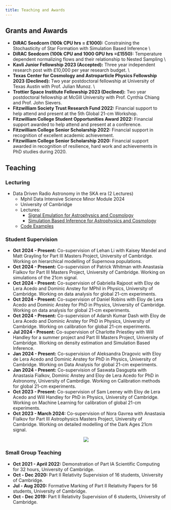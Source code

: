 ```yaml
---
title: Teaching and Awards
---
```


## Grants and Awards

- **DiRAC Seedcorn (100k CPU hrs = £1000):** Constraining the Stochasticity of Star Formation with Simulation Based Inference \\
- **DiRAC Seedcorn (100k CPU and 1000 GPU hrs =£1550):** Temperature dependent normalizing flows and their relationship to Nested Sampling \\
- **Kavli Junior Fellowship 2023 (Accepted):** Three year independent research post with £10,000 per year research budget. \\
- **Texas Center for Cosmology and Astroparticle Physics Fellowship 2023 (Declined):** Two year postdoctoral fellowship at University of Texas Austin with Prof. Julian Munoz. \\
- **Trottier Space Institute Fellowship 2023 (Declined):** Two year postdoctoral fellowship at McGill University with Prof. Cynthia Chiang and Prof. John Sievers.
- **Fitzwilliam Society Trust Research Fund 2022:** Financial support to help attend and present at the 5th Global 21-cm Workshop.
- **Fitzwilliam College Student Opportunities Award 2022:** Financial support
awarded to help attend and present at a conference.
- **Fitzwilliam College Senior Scholarship 2022:** Financial support in
recognition of excellent academic achievement.
- **Fitzwilliam College Senior Scholarship 2020:** Financial support awarded in recognition of resilience, hard work and achievements in PhD
studies during 2020.

## Teaching

### Lecturing

- Data Driven Radio Astronomy in the SKA era (2 Lectures)
    - Mphil Data Intensive Science Minor Module 2024
    - University of Cambridge
    - Lectures:
        - [Signal Emulation for Astrophysics and Cosmology](https://github.com/htjb/Talks/raw/master/Lectures/MPhil_Data_Intensive_Science_Lectures_2024/Lecture-15.pptx)
        - [Simulation Based Inference for Astrophysics and Cosmology](https://github.com/htjb/Talks/raw/master/Lectures/MPhil_Data_Intensive_Science_Lectures_2024/Lecture-16.pptx)
    - [Code Examples](https://github.com/htjb/Talks/tree/master/Lectures/MPhil_Data_Intensive_Science_Lectures_2024/mphil-lecture-examples)


### Student Supervision

- **Oct 2024 - Present:** Co-supervision of Lehan Li with Kaisey Mandel and Matt Grayling for Part III Masters Project, University of Cambridge. Working on hierarchical modelling of Supernova populations.
- **Oct 2024 - Present:** Co-supervision of Patrick Whitman with Anastasia Fialkov for Part III Masters Project, University of Cambridge. Working on simulations of the 21cm signal.
- **Oct 2024 - Present:** Co-supervision of Gabriella Rajpoot with Eloy de Lera Acedo and Dominic Anstey for MPhil in Physics, University of Cambridge. Working on data analysis for global 21-cm experiments.
- **Oct 2024 - Present:** Co-supervision of Daniel Robins with Eloy de Lera Acedo and Dominic Anstey for PhD in Physics, University of Cambridge. Working on data analysis for global 21-cm experiments.
- **Oct 2024 - Present:** Co-supervision of Adarsh Kumar Dash with Eloy de Lera Acedo and Dominic Anstey for PhD in Physics, University of Cambridge. Working on calibration for global 21-cm experiments.
- **Jul 2024 - Present:** Co-supervision of Charlotte Priestley with Will Handley for a summer project and Part III Masters Project, University of Cambridge. Working on density estimation and Simulation Based Inference.
- **Jan 2024 - Present:** Co-supervision of Aleksandra Dragovic with Eloy de Lera Acedo and Dominic Anstey for PhD in Physics, University of Cambridge. Working on Data Analysis for global 21-cm experiments.
- **Jan 2024 - Present:** Co-supervision of Saswata Dasgupta with Anastasia Fialkov, Dominic Anstey and Eloy de Lera Acedo for PhD in Astronomy, University of Cambrdige. Working on Calibration methods for global 21-cm experiments.
- **Oct 2023 - Present:** Co-supervision of Sam Leeney with Eloy de Lera Acedo and Will Handley for PhD in Physics, University of Cambridge. Working on Machine Learning for calibration of global 21-cm experiments.
- **Oct 2023 - March 2024:** Co-supervision of Nora Gavrea with Anastasia Fialkov for Part III Astrophysics Masters Project, University of Cambridge. Working on detailed modelling of the Dark Ages 21cm signal.

<center><img src="{{ site.url }}/assets/supervisions.png" alt-text="Supervision Gantt Chart"></center>

### Small Group Teaching
- **Oct 2021 - April 2022:** Demonstration of Part IA Scientific Computing for 32 hours, University of Cambridge.
- **Oct - Dec 2020:** Part II Relativity Supervision of 16 students, University of Cambridge.
- **Jul - Aug 2020:** Formative Marking of Part II Relativity Papers for 56 students, University of Cambridge.
- **Oct - Dec 2019:** Part II Relativity Supervision of 6 students, University of Cambridge.
